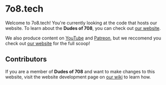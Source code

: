 # 7o8.tech

Welcome to 7o8.tech! You're currently looking at the code that hosts our website. To learn about the **Dudes of 708**, you can check out [our website](https://7o8.tech).

We also produce content on [YouTube](https://www.youtube.com/channel/UCdbqUWT3_0WgybqNuCX9uJA) and [Patreon](https://patreon.com/dudesof708), but we reccomend you check out [our website](https://708.tech) for the full scoop!

## Contributors

If you are a member of **Dudes of 708** and want to make changes to this website, visit the website development page on [our wiki](https://wiki.7o8.tech/website) to learn how.
